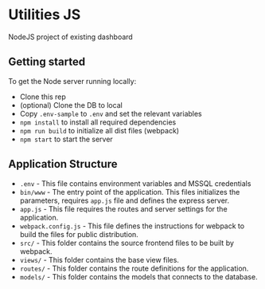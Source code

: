 # Utilities JS
NodeJS project of existing dashboard

## Getting started
To get the Node server running locally:
- Clone this rep
- (optional) Clone the DB to local
- Copy `.env-sample` to `.env` and set the relevant variables
- `npm install` to install all required dependencies
- `npm run build` to initialize all dist files (webpack)
- `npm start` to start the server

## Application Structure
- `.env` - This file contains environment variables and MSSQL credentials
- `bin/www` - The entry point of the application. This files initializes the parameters, requires `app.js` file and defines the express server.
- `app.js` - This file requires the routes and server settings for the application.
- `webpack.config.js` - This file defines the instructions for webpack to build the files for public distribution.
- `src/` - This folder contains the source frontend files to be built by webpack.
- `views/` - This folder contains the base view files.
- `routes/` - This folder contains the route definitions for the application.
- `models/` - This folder contains the models that connects to the database.